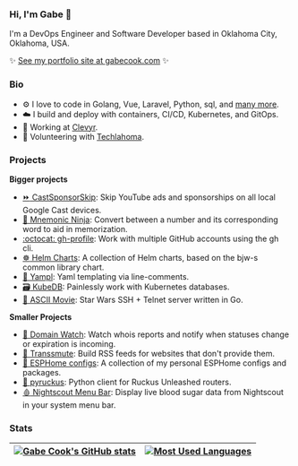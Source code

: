 ### Hi, I'm Gabe :wave:

I'm a DevOps Engineer and Software Developer based in Oklahoma City, Oklahoma, USA.

:sparkles: [See my portfolio site at gabecook.com](https://gabecook.com) :sparkles:

### Bio

- :gear: I love to code in Golang, Vue, Laravel, Python, sql, and [many more](https://gabecook.com/skills).
- :cloud: I build and deploy with containers, CI/CD, Kubernetes, and GitOps.
- :office: Working at [Clevyr](https://clevyr.com).
- :bison: Volunteering with [Techlahoma](https://techlahoma.org).

### Projects

**Bigger projects**

- [:fast_forward: CastSponsorSkip](https://github.com/gabe565/CastSponsorSkip): Skip YouTube ads and sponsorships on all local Google Cast devices.
- [:1234: Mnemonic Ninja](https://mnemonic.ninja): Convert between a number and its corresponding word to aid in memorization.
- [:octocat: gh-profile](https://github.com/gabe565/gh-profile): Work with multiple GitHub accounts using the gh cli.
- [:wheel_of_dharma: Helm Charts](https://github.com/gabe565/charts): A collection of Helm charts, based on the bjw-s common library chart.
- [:page_facing_up: Yampl](https://github.com/clevyr/yampl): Yaml templating via line-comments.
- [:card_file_box: KubeDB](https://github.com/clevyr/kubedb): Painlessly work with Kubernetes databases.
- [:milky_way: ASCII Movie](https://github.com/gabe565/ascii-movie): Star Wars SSH + Telnet server written in Go.

**Smaller Projects**

- [:bell: Domain Watch](https://github.com/gabe565/domain-watch): Watch whois reports and notify when statuses change or expiration is incoming.
- [:newspaper: Transsmute](https://github.com/gabe565/transsmute): Build RSS feeds for websites that don't provide them.
- [:floppy_disk: ESPHome configs](https://github.com/gabe565/esphome-configs): A collection of my personal ESPHome configs and packages.
- [:signal_strength: pyruckus](https://github.com/gabe565/pyruckus): Python client for Ruckus Unleashed routers.
- [:drop_of_blood: Nightscout Menu Bar](https://github.com/gabe565/nightscout-menu-bar): Display live blood sugar data from Nightscout in your system menu bar.

### Stats

| [![Gabe Cook's GitHub stats](https://api.gabecook.com/api/github-stats/stats)](https://github.com/anuraghazra/github-readme-stats) | [![Most Used Languages](https://api.gabecook.com/api/github-stats/top-langs)](https://github.com/anuraghazra/github-readme-stats) |
|----------------------------------------------------------------------------------------------------------------------------------------------------------------------------------------------------------------------|-------------------------------------------------------------------------------------------------------------------------------------------------------------------------------------------------------|
